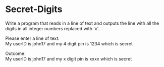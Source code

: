 # Secret-Digits

Write	a	program	that	reads	in	a	line	of	text	and	outputs	the	line	with	all	the	digits	in	all	integer	numbers	replaced	with	'x'.

Please	enter	a	line	of	text: \
My	userID	is	john17	and	my	4	digit	pin	is	1234	which	is	secret

Outcome: \
My	userID	is	john17	and	my	x	digit	pin	is	xxxx	which	is	secret
